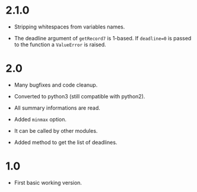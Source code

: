# 2.1.0

- Stripping whitespaces from variables names.

- The deadline argument of `getRecord7` is 1-based. If `deadline=0` is passed to the function a `ValueError` is raised.

# 2.0

- Many bugfixes and code cleanup.

- Converted to python3 (still compatible with python2).

- All summary informations are read.

- Added `minmax` option.

- It can be called by other modules.

- Added method to get the list of deadlines.

# 1.0

- First basic working version.
